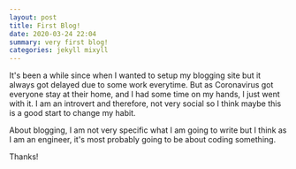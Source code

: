 ```yaml
---
layout: post
title: First Blog!
date: 2020-03-24 22:04
summary: very first blog!
categories: jekyll mixyll
---
```


It's been a while since when I wanted to setup my blogging site but it always got delayed due to some work everytime. But as Coronavirus got everyone stay at their home, and I had some time on my hands, I just went with it. I am an introvert and therefore, not very social so I think maybe this is a good start to change my habit.

About blogging, I am not very specific what I am going to write but I think as I am an engineer, it's most probably going to be about coding something.

Thanks!